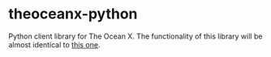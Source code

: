 # theoceanx-python

Python client library for The Ocean X.
The functionality of this library will be almost identical to [this one](https://docs.theoceanx.com/).
